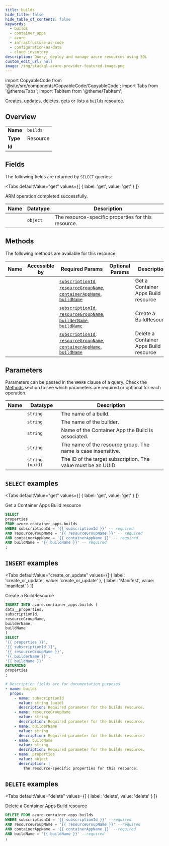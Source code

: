 ```yaml
--- 
title: builds
hide_title: false
hide_table_of_contents: false
keywords:
  - builds
  - container_apps
  - azure
  - infrastructure-as-code
  - configuration-as-data
  - cloud inventory
description: Query, deploy and manage azure resources using SQL
custom_edit_url: null
image: /img/stackql-azure-provider-featured-image.png
---
```


import CopyableCode from '@site/src/components/CopyableCode/CopyableCode';
import Tabs from '@theme/Tabs';
import TabItem from '@theme/TabItem';

Creates, updates, deletes, gets or lists a <code>builds</code> resource.

## Overview
<table><tbody>
<tr><td><b>Name</b></td><td><code>builds</code></td></tr>
<tr><td><b>Type</b></td><td>Resource</td></tr>
<tr><td><b>Id</b></td><td><CopyableCode code="azure.container_apps.builds" /></td></tr>
</tbody></table>

## Fields

The following fields are returned by `SELECT` queries:

<Tabs
    defaultValue="get"
    values={[
        { label: 'get', value: 'get' }
    ]}
>
<TabItem value="get">

ARM operation completed successfully.

<table>
<thead>
    <tr>
    <th>Name</th>
    <th>Datatype</th>
    <th>Description</th>
    </tr>
</thead>
<tbody>
<tr>
    <td><CopyableCode code="properties" /></td>
    <td><code>object</code></td>
    <td>The resource-specific properties for this resource.</td>
</tr>
</tbody>
</table>
</TabItem>
</Tabs>

## Methods

The following methods are available for this resource:

<table>
<thead>
    <tr>
    <th>Name</th>
    <th>Accessible by</th>
    <th>Required Params</th>
    <th>Optional Params</th>
    <th>Description</th>
    </tr>
</thead>
<tbody>
<tr>
    <td><a href="#get"><CopyableCode code="get" /></a></td>
    <td><CopyableCode code="select" /></td>
    <td><a href="#parameter-subscriptionId"><code>subscriptionId</code></a>, <a href="#parameter-resourceGroupName"><code>resourceGroupName</code></a>, <a href="#parameter-containerAppName"><code>containerAppName</code></a>, <a href="#parameter-buildName"><code>buildName</code></a></td>
    <td></td>
    <td>Get a Container Apps Build resource</td>
</tr>
<tr>
    <td><a href="#create_or_update"><CopyableCode code="create_or_update" /></a></td>
    <td><CopyableCode code="insert" /></td>
    <td><a href="#parameter-subscriptionId"><code>subscriptionId</code></a>, <a href="#parameter-resourceGroupName"><code>resourceGroupName</code></a>, <a href="#parameter-builderName"><code>builderName</code></a>, <a href="#parameter-buildName"><code>buildName</code></a></td>
    <td></td>
    <td>Create a BuildResource</td>
</tr>
<tr>
    <td><a href="#delete"><CopyableCode code="delete" /></a></td>
    <td><CopyableCode code="delete" /></td>
    <td><a href="#parameter-subscriptionId"><code>subscriptionId</code></a>, <a href="#parameter-resourceGroupName"><code>resourceGroupName</code></a>, <a href="#parameter-containerAppName"><code>containerAppName</code></a>, <a href="#parameter-buildName"><code>buildName</code></a></td>
    <td></td>
    <td>Delete a Container Apps Build resource</td>
</tr>
</tbody>
</table>

## Parameters

Parameters can be passed in the `WHERE` clause of a query. Check the [Methods](#methods) section to see which parameters are required or optional for each operation.

<table>
<thead>
    <tr>
    <th>Name</th>
    <th>Datatype</th>
    <th>Description</th>
    </tr>
</thead>
<tbody>
<tr id="parameter-buildName">
    <td><CopyableCode code="buildName" /></td>
    <td><code>string</code></td>
    <td>The name of a build.</td>
</tr>
<tr id="parameter-builderName">
    <td><CopyableCode code="builderName" /></td>
    <td><code>string</code></td>
    <td>The name of the builder.</td>
</tr>
<tr id="parameter-containerAppName">
    <td><CopyableCode code="containerAppName" /></td>
    <td><code>string</code></td>
    <td>Name of the Container App the Build is associated.</td>
</tr>
<tr id="parameter-resourceGroupName">
    <td><CopyableCode code="resourceGroupName" /></td>
    <td><code>string</code></td>
    <td>The name of the resource group. The name is case insensitive.</td>
</tr>
<tr id="parameter-subscriptionId">
    <td><CopyableCode code="subscriptionId" /></td>
    <td><code>string (uuid)</code></td>
    <td>The ID of the target subscription. The value must be an UUID.</td>
</tr>
</tbody>
</table>

## `SELECT` examples

<Tabs
    defaultValue="get"
    values={[
        { label: 'get', value: 'get' }
    ]}
>
<TabItem value="get">

Get a Container Apps Build resource

```sql
SELECT
properties
FROM azure.container_apps.builds
WHERE subscriptionId = '{{ subscriptionId }}' -- required
AND resourceGroupName = '{{ resourceGroupName }}' -- required
AND containerAppName = '{{ containerAppName }}' -- required
AND buildName = '{{ buildName }}' -- required
;
```
</TabItem>
</Tabs>


## `INSERT` examples

<Tabs
    defaultValue="create_or_update"
    values={[
        { label: 'create_or_update', value: 'create_or_update' },
        { label: 'Manifest', value: 'manifest' }
    ]}
>
<TabItem value="create_or_update">

Create a BuildResource

```sql
INSERT INTO azure.container_apps.builds (
data__properties,
subscriptionId,
resourceGroupName,
builderName,
buildName
)
SELECT 
'{{ properties }}',
'{{ subscriptionId }}',
'{{ resourceGroupName }}',
'{{ builderName }}',
'{{ buildName }}'
RETURNING
properties
;
```
</TabItem>
<TabItem value="manifest">

```yaml
# Description fields are for documentation purposes
- name: builds
  props:
    - name: subscriptionId
      value: string (uuid)
      description: Required parameter for the builds resource.
    - name: resourceGroupName
      value: string
      description: Required parameter for the builds resource.
    - name: builderName
      value: string
      description: Required parameter for the builds resource.
    - name: buildName
      value: string
      description: Required parameter for the builds resource.
    - name: properties
      value: object
      description: |
        The resource-specific properties for this resource.
```
</TabItem>
</Tabs>


## `DELETE` examples

<Tabs
    defaultValue="delete"
    values={[
        { label: 'delete', value: 'delete' }
    ]}
>
<TabItem value="delete">

Delete a Container Apps Build resource

```sql
DELETE FROM azure.container_apps.builds
WHERE subscriptionId = '{{ subscriptionId }}' --required
AND resourceGroupName = '{{ resourceGroupName }}' --required
AND containerAppName = '{{ containerAppName }}' --required
AND buildName = '{{ buildName }}' --required
;
```
</TabItem>
</Tabs>

